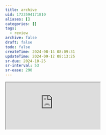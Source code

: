 ```yaml
---
title: archive
uid: 1723594171810
aliases: []
categories: []
tags:
  - review
archive: false
draft: false
todo: false
createTime: 2024-08-14 08:09:31
updateTime: 2024-09-12 08:13:25
sr-due: 2024-10-25
sr-interval: 53
sr-ease: 290
---
```


<iframe
  class="iframe_full"
  src="https://dict.youdao.com/result?word=archive&lang=en"
>
</iframe>

